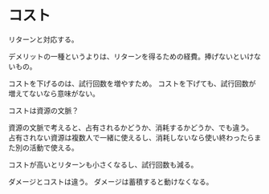 # コスト

リターンと対応する。

デメリットの一種というよりは、リターンを得るための経費。捧げないといけないもの。

コストを下げるのは、試行回数を増やすため。
コストを下げても、試行回数が増えてないなら意味がない。

コストは資源の文脈？

資源の文脈で考えると、占有されるかどうか、消耗するかどうか、でも違う。
占有されない資源は複数人で一緒に使えるし、消耗しないなら使い終わったらまた別の活動で使える。

コストが高いとリターンも小さくなるし、試行回数も減る。

ダメージとコストは違う。
ダメージは蓄積すると動けなくなる。
